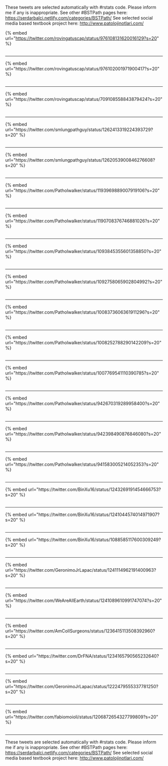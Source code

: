 

These tweets are selected automatically with #rstats code. Please inform me if any is inappropriate.
See other #BSTPath pages here: https://serdarbalci.netlify.com/categories/BSTPath/ 
See selected social media based textbook project here: http://www.patolojinotlari.com/

{% embed url="https://twitter.com/rovingatuscap/status/976108131620016129?s=20" %}<br>
<br>
<hr>
{% embed url="https://twitter.com/rovingatuscap/status/976102001971900417?s=20" %}<br>
<br>
<hr>
{% embed url="https://twitter.com/rovingatuscap/status/709108558843879424?s=20" %}<br>
<br>
<hr>
{% embed url="https://twitter.com/smlungpathguy/status/1262413319224393729?s=20" %}<br>
<br>
<hr>
{% embed url="https://twitter.com/smlungpathguy/status/1262053900846276608?s=20" %}<br>
<br>
<hr>
{% embed url="https://twitter.com/Patholwalker/status/1193969889007919106?s=20" %}<br>
<br>
<hr>
{% embed url="https://twitter.com/Patholwalker/status/1190708376746881026?s=20" %}<br>
<br>
<hr>
{% embed url="https://twitter.com/Patholwalker/status/1093845355601358850?s=20" %}<br>
<br>
<hr>
{% embed url="https://twitter.com/Patholwalker/status/1092758065902804992?s=20" %}<br>
<br>
<hr>
{% embed url="https://twitter.com/Patholwalker/status/1008373606361911296?s=20" %}<br>
<br>
<hr>
{% embed url="https://twitter.com/Patholwalker/status/1008252788290142209?s=20" %}<br>
<br>
<hr>
{% embed url="https://twitter.com/Patholwalker/status/1007769541110390785?s=20" %}<br>
<br>
<hr>
{% embed url="https://twitter.com/Patholwalker/status/942670319289958400?s=20" %}<br>
<br>
<hr>
{% embed url="https://twitter.com/Patholwalker/status/942398490876846080?s=20" %}<br>
<br>
<hr>
{% embed url="https://twitter.com/Patholwalker/status/941583005214052353?s=20" %}<br>
<br>
<hr>
{% embed url="https://twitter.com/BinXu16/status/1243269191454666753?s=20" %}<br>
<br>
<hr>
{% embed url="https://twitter.com/BinXu16/status/1241044574014971907?s=20" %}<br>
<br>
<hr>
{% embed url="https://twitter.com/BinXu16/status/1088585117600309249?s=20" %}<br>
<br>
<hr>
{% embed url="https://twitter.com/GeronimoJrLapac/status/1241114962191400963?s=20" %}<br>
<br>
<hr>
{% embed url="https://twitter.com/WeAreAllEarth/status/1241089610991747074?s=20" %}<br>
<br>
<hr>
{% embed url="https://twitter.com/AmCollSurgeons/status/1236415113508392960?s=20" %}<br>
<br>
<hr>
{% embed url="https://twitter.com/DrFNA/status/1234165790565232640?s=20" %}<br>
<br>
<hr>
{% embed url="https://twitter.com/GeronimoJrLapac/status/1222479555337781250?s=20" %}<br>
<br>
<hr>
{% embed url="https://twitter.com/fabiomoioli/status/1206872654327799809?s=20" %}<br>
<br>
<hr>


These tweets are selected automatically with #rstats code. Please inform me if any is inappropriate.
See other #BSTPath pages here: https://serdarbalci.netlify.com/categories/BSTPath/ 
See selected social media based textbook project here: http://www.patolojinotlari.com/
